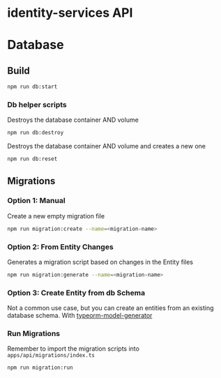 # identity-services API

# Database

## Build

```bash
npm run db:start
```

### Db helper scripts

Destroys the database container AND volume
```bash
npm run db:destroy
```

Destroys the database container AND volume and creates a new one
```bash
npm run db:reset
```

## Migrations

### Option 1: Manual

Create a new empty migration file

```bash
npm run migration:create --name=<migration-name>
```

### Option 2: From Entity Changes

Generates a migration script based on changes in the Entity files

```bash
npm run migration:generate --name=<migration-name>
```

### Option 3: Create Entity from db Schema

Not a common use case, but you can create an entities from an existing database schema.
With [typeorm-model-generator](https://github.com/Kononnable/typeorm-model-generator)




### Run Migrations

Remember to import the migration scripts into `apps/api/migrations/index.ts`

```bash
npm run migration:run
```


